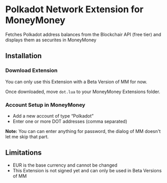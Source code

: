# Polkadot Network Extension for MoneyMoney

Fetches Polkadot address balances from the Blockchair API (free tier) and displays them as securites in MoneyMoney

## Installation

### Download Extension

You can only use this Extension with a Beta Version of MM for now.

Once downloaded, move `dot.lua` to your MoneyMoney Extensions folder.

### Account Setup in MoneyMoney

* Add a new account of type “Polkadot”
* Enter one or more DOT addresses (comma separated)

**Note:** You can can enter anything for password, the dialog of MM doesn't let me skip that part.

## Limitations

* EUR is the base currency and cannot be changed
* This Extension is not signed yet and can only be used in Beta Versions of MM